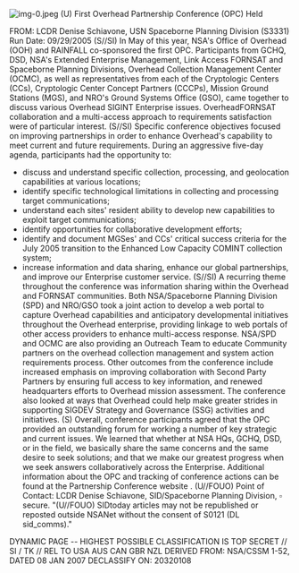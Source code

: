 ![img-0.jpeg](img-0.jpeg)
(U) First Overhead Partnership Conference (OPC) Held

FROM: LCDR Denise Schiavone, USN
Spaceborne Planning Division (S3331)
Run Date: 09/29/2005
(S//SI) In May of this year, NSA's Office of Overhead (OOH) and RAINFALL co-sponsored the first OPC. Participants from GCHQ, DSD, NSA's Extended Enterprise Management, Link Access FORNSAT and Spaceborne Planning Divisions, Overhead Collection Management Center (OCMC), as well as representatives from each of the Cryptologic Centers (CCs), Cryptologic Center Concept Partners (CCCPs), Mission Ground Stations (MGS), and NRO's Ground Systems Office (GSO), came together to discuss various Overhead SIGINT Enterprise issues. OverheadFORNSAT collaboration and a multi-access approach to requirements satisfaction were of particular interest.
(S//SI) Specific conference objectives focused on improving partnerships in order to enhance Overhead's capability to meet current and future requirements. During an aggressive five-day agenda, participants had the opportunity to:

- discuss and understand specific collection, processing, and geolocation capabilities at various locations;
- identify specific technological limitations in collecting and processing target communications;
- understand each sites' resident ability to develop new capabilities to exploit target communications;
- identify opportunities for collaborative development efforts;
- identify and document MGSes' and CCs' critical success criteria for the July 2005 transition to the Enhanced Low Capacity COMINT collection system;
- increase information and data sharing, enhance our global partnerships, and improve our Enterprise customer service.
(S//SI) A recurring theme throughout the conference was information sharing within the Overhead and FORNSAT communities. Both NSA/Spaceborne Planning Division (SPD) and NRO/GSO took a joint action to develop a web portal to capture Overhead capabilities and anticipatory developmental initiatives throughout the Overhead enterprise, providing linkage to web portals of other access providers to enhance multi-access response. NSA/SPD and OCMC are also providing an Outreach Team to educate Community partners on the overhead collection management and system action requirements process. Other outcomes from the conference include increased emphasis on improving collaboration with Second Party Partners by ensuring full access to key information, and renewed headquarters efforts to Overhead mission assessment. The conference also looked at ways that Overhead could help make greater strides in supporting SIGDEV Strategy and Governance (SSG) activities and initiatives.
(S) Overall, conference participants agreed that the OPC provided an outstanding forum for working a number of key strategic and current issues. We learned that whether at NSA HQs, GCHQ, DSD, or in the field, we basically share the same concerns and the same desire to seek solutions; and that we make our greatest progress when we seek answers collaboratively across the Enterprise. Additional information about the OPC and tracking of conference actions can be found at the Partnership Conference website .
(U//FOUO) Point of Contact: LCDR Denise Schiavone, SID/Spaceborne Planning Division, $\square$ secure.
"(U//FOUO) SIDtoday articles may not be republished or reposted outside NSANet without the consent of S0121 (DL sid_comms)."

DYNAMIC PAGE -- HIGHEST POSSIBLE CLASSIFICATION IS TOP SECRET // SI / TK // REL TO USA AUS CAN GBR NZL
DERIVED FROM: NSA/CSSM 1-52, DATED 08 JAN 2007 DECLASSIFY ON: 20320108
